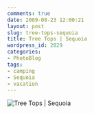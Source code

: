 ```yaml
---
comments: true
date: 2009-08-23 12:00:21
layout: post
slug: tree-tops-sequoia
title: Tree Tops | Sequoia
wordpress_id: 2029
categories:
- PhotoBlog
tags:
- camping
- Sequoia
- vacation
---
```


![Tree Tops | Sequoia](http://ryanfitzer.com/main/wp-content/uploads/2009/08/sequoia-4.jpg)
